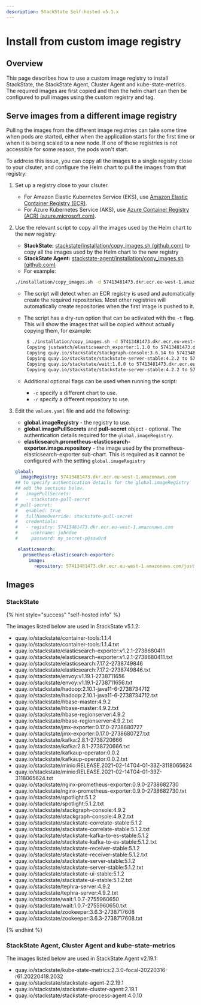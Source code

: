 ```yaml
---
description: StackState Self-hosted v5.1.x 
---
```


# Install from custom image registry

## Overview

This page describes how to use a custom image registry to install StackState, the StackState Agent, Cluster Agent and kube-state-metrics. The required images are first copied and then the helm chart can then be configured to pull images using the custom registry and tag.

## Serve images from a different image registry

Pulling the images from the different image registries can take some time when pods are started, either when the application starts for the first time or when it is being scaled to a new node. If one of those registries is not accessible for some reason, the pods won't start.

To address this issue, you can copy all the images to a single registry close to your clsuter, and configure the Helm chart to pull the images from that registry:

1. Set up a registry close to your clsuter.
   * For Amazon Elastic Kubernetes Service (EKS), use [Amazon Elastic Container Registry (ECR)](https://aws.amazon.com/ecr/).
   * For Azure Kubernetes Service (AKS), use [Azure Container Registry (ACR) \(azure.microsoft.com\)](https://azure.microsoft.com/en-us/products/container-registry/).
2. Use the relevant script to copy all the images used by the Helm chart to the new registry:
   * **StackState:** [stackstate/installation/copy_images.sh \(github.com\)](https://github.com/StackVista/helm-charts/tree/master/stable/stackstate/installation "StackState Self-Hosted only") to copy all the images used by the Helm chart to the new registry
   * **StackState Agent:** [stackstate-agent/installation/copy_images.sh \(github.com\)](https://github.com/StackVista/helm-charts/tree/master/stable/stackstate-agent/installation/copy_images.sh)
   * For example:

    ```bash
    ./installation/copy_images.sh -d 57413481473.dkr.ecr.eu-west-1.amazonaws.com

    ```

    * The script will detect when an ECR registry is used and automatically create the required repositories. Most other registries will automatically create repositories when the first image is pushed to it.
    *   The script has a dry-run option that can be activated with the `-t` flag. This will show the images that will be copied without actually copying them, for example:

        ```bash
         $ ./installation/copy_images.sh -d 57413481473.dkr.ecr.eu-west-1.amazonaws.com -t
         Copying justwatch/elasticsearch_exporter:1.1.0 to 57413481473.dkr.ecr.eu-west-1.amazonaws.com/justwatch/elasticsearch_exporter:1.1.0 (dry-run)
         Copying quay.io/stackstate/stackgraph-console:3.6.14 to 57413481473.dkr.ecr.eu-west-1.amazonaws.com/stackstate/stackgraph-console:3.6.14 (dry-run)
         Copying quay.io/stackstate/stackstate-server-stable:4.2.2 to 57413481473.dkr.ecr.eu-west-1.amazonaws.com/stackstate/stackstate-server-stable:4.2.2 (dry-run)
         Copying quay.io/stackstate/wait:1.0.0 to 57413481473.dkr.ecr.eu-west-1.amazonaws.com/stackstate/wait:1.0.0 (dry-run)
         Copying quay.io/stackstate/stackstate-server-stable:4.2.2 to 57413481473.dkr.ecr.eu-west-1.amazonaws.com/stackstate/stackstate-server-stable:4.2.2 (dry-run)

        ```
    * Additional optional flags can be used when running the script:
      * `-c` specify a different chart to use.
      * `-r` specify a different repository to use.
5. Edit the `values.yaml` file and add the following:
   * **global.imageRegistry** - the registry to use.
   * **global.imagePullSecrets** and **pull-secret** object - optional. The authentication details required for the `global.imageRegistry`.
   * **elasticsearch.prometheus-elasticsearch-exporter.image.repository** - the image used by the prometheus-elasticsearch-exporter sub-chart. This is required as it cannot be configured with the setting `global.imageRegistry`
    ```yaml
    global:
      imageRegistry: 57413481473.dkr.ecr.eu-west-1.amazonaws.com
    ## to specify authentication details for the global.imageRegistry
    ## add the sections below.
    #   imagePullSecrets:
    #   - stackstate-pull-secret
    # pull-secret:
    #   enabled: true
    #   fullNameOverride: stackstate-pull-secret
    #   credentials:
    #   - registry: 57413481473.dkr.ecr.eu-west-1.amazonaws.com
    #     username: johndoe
    #     password: my_secret-p@ssw0rd
   
     elasticsearch:
       prometheus-elasticsearch-exporter:
         image:
           repository: 57413481473.dkr.ecr.eu-west-1.amazonaws.com/justwatch/elasticsearch_exporter
    ```

## Images

### StackState

{% hint style="success" "self-hosted info" %}

The images listed below are used in StackState v5.1.2:

- quay.io/stackstate/container-tools:1.1.4
- quay.io/stackstate/container-tools:1.1.4.txt
- quay.io/stackstate/elasticsearch-exporter:v1.2.1-2738680411
- quay.io/stackstate/elasticsearch-exporter:v1.2.1-2738680411.txt
- quay.io/stackstate/elasticsearch:7.17.2-2738749846
- quay.io/stackstate/elasticsearch:7.17.2-2738749846.txt
- quay.io/stackstate/envoy:v1.19.1-2738711656
- quay.io/stackstate/envoy:v1.19.1-2738711656.txt
- quay.io/stackstate/hadoop:2.10.1-java11-6-2738734712
- quay.io/stackstate/hadoop:2.10.1-java11-6-2738734712.txt
- quay.io/stackstate/hbase-master:4.9.2
- quay.io/stackstate/hbase-master:4.9.2.txt
- quay.io/stackstate/hbase-regionserver:4.9.2
- quay.io/stackstate/hbase-regionserver:4.9.2.txt
- quay.io/stackstate/jmx-exporter:0.17.0-2738680727
- quay.io/stackstate/jmx-exporter:0.17.0-2738680727.txt
- quay.io/stackstate/kafka:2.8.1-2738720666
- quay.io/stackstate/kafka:2.8.1-2738720666.txt
- quay.io/stackstate/kafkaup-operator:0.0.2
- quay.io/stackstate/kafkaup-operator:0.0.2.txt
- quay.io/stackstate/minio:RELEASE.2021-02-14T04-01-33Z-3118065624
- quay.io/stackstate/minio:RELEASE.2021-02-14T04-01-33Z-3118065624.txt
- quay.io/stackstate/nginx-prometheus-exporter:0.9.0-2738682730
- quay.io/stackstate/nginx-prometheus-exporter:0.9.0-2738682730.txt
- quay.io/stackstate/spotlight:5.1.2
- quay.io/stackstate/spotlight:5.1.2.txt
- quay.io/stackstate/stackgraph-console:4.9.2
- quay.io/stackstate/stackgraph-console:4.9.2.txt
- quay.io/stackstate/stackstate-correlate-stable:5.1.2
- quay.io/stackstate/stackstate-correlate-stable:5.1.2.txt
- quay.io/stackstate/stackstate-kafka-to-es-stable:5.1.2
- quay.io/stackstate/stackstate-kafka-to-es-stable:5.1.2.txt
- quay.io/stackstate/stackstate-receiver-stable:5.1.2
- quay.io/stackstate/stackstate-receiver-stable:5.1.2.txt
- quay.io/stackstate/stackstate-server-stable:5.1.2
- quay.io/stackstate/stackstate-server-stable:5.1.2.txt
- quay.io/stackstate/stackstate-ui-stable:5.1.2
- quay.io/stackstate/stackstate-ui-stable:5.1.2.txt
- quay.io/stackstate/tephra-server:4.9.2
- quay.io/stackstate/tephra-server:4.9.2.txt
- quay.io/stackstate/wait:1.0.7-2755960650
- quay.io/stackstate/wait:1.0.7-2755960650.txt
- quay.io/stackstate/zookeeper:3.6.3-2738717608
- quay.io/stackstate/zookeeper:3.6.3-2738717608.txt

{% endhint %}

### StackState Agent, Cluster Agent and kube-state-metrics

The images listed below are used in StackState Agent v2.19.1:

* quay.io/stackstate/kube-state-metrics:2.3.0-focal-20220316-r61.20220418.2032
* quay.io/stackstate/stackstate-agent-2:2.19.1
* quay.io/stackstate/stackstate-cluster-agent:2.19.1
* quay.io/stackstate/stackstate-process-agent:4.0.10